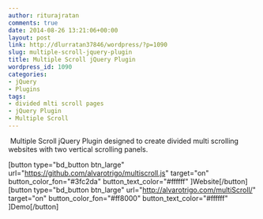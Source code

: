 ```yaml
---
author: riturajratan
comments: true
date: 2014-08-26 13:21:06+00:00
layout: post
link: http://dlurratan37846/wordpress/?p=1090
slug: multiple-scroll-jquery-plugin
title: Multiple Scroll jQuery Plugin
wordpress_id: 1090
categories:
- jQuery
- Plugins
tags:
- divided mlti scroll pages
- jQuery Plugin
- Multiple Scroll
---
```


 Multiple Scroll jQuery Plugin designed to create divided multi scrolling websites with two vertical scrolling panels.

[button type="bd_button btn_large" url="https://github.com/alvarotrigo/multiscroll.js" target="on" button_color_fon="#3fc2da" button_text_color="#ffffff" ]Website[/button] [button type="bd_button btn_large" url="http://alvarotrigo.com/multiScroll/" target="on" button_color_fon="#ff8000" button_text_color="#ffffff" ]Demo[/button]
